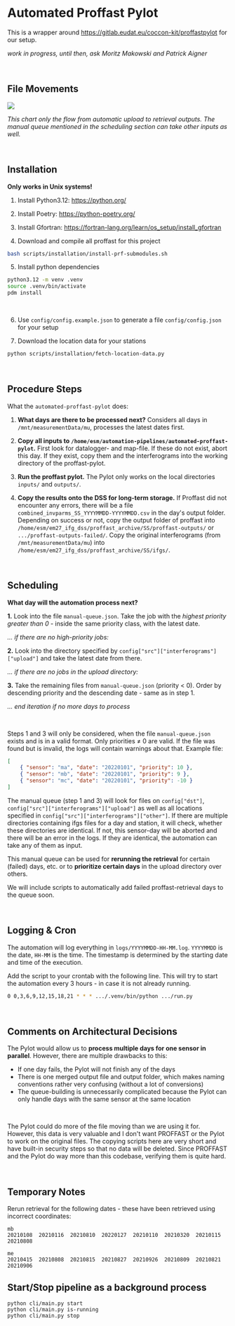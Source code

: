 # Automated Proffast Pylot

This is a wrapper around https://gitlab.eudat.eu/coccon-kit/proffastpylot for our setup.

_work in progress, until then, ask Moritz Makowski and Patrick Aigner_

<br/>

## File Movements

![](docs/architecture.png)

_This chart only the flow from automatic upload to retrieval outputs. The manual queue mentioned in the scheduling section can take other inputs as well._

<br/>

## Installation

**Only works in Unix systems!**

1. Install Python3.12: https://python.org/

2. Install Poetry: https://python-poetry.org/

3. Install Gfortran: https://fortran-lang.org/learn/os_setup/install_gfortran

4. Download and compile all proffast for this project

```bash
bash scripts/installation/install-prf-submodules.sh
```

5. Install python dependencies

```bash
python3.12 -m venv .venv
source .venv/bin/activate
pdm install
```

<br/>

6. Use `config/config.example.json` to generate a file `config/config.json` for your setup

7. Download the location data for your stations

```bash
python scripts/installation/fetch-location-data.py
```

<br/>

## Procedure Steps

What the `automated-proffast-pylot` does:

1. **What days are there to be processed next?** Considers all days in `/mnt/measurementData/mu`, processes the latest dates first.

2. **Copy all inputs to `/home/esm/automation-pipelines/automated-proffast-pylot`.** First look for datalogger- and map-file. If these do not exist, abort this day. If they exist, copy them and the interferograms into the working directory of the proffast-pylot.

3. **Run the proffast pylot.** The Pylot only works on the local directories `inputs/` and `outputs/`.

4. **Copy the results onto the DSS for long-term storage.** If Proffast did not encounter any errors, there will be a file `combined_invparms_SS_YYYYMMDD-YYYYMMDD.csv` in the day's output folder. Depending on success or not, copy the output folder of proffast into `/home/esm/em27_ifg_dss/proffast_archive/SS/proffast-outputs/` or `.../proffast-outputs-failed/`. Copy the original interferograms (from `/mnt/measurementData/mu`) into `/home/esm/em27_ifg_dss/proffast_archive/SS/ifgs/`.

<br/>

## Scheduling

**What day will the automation process next?**

**1.** Look into the file `manual-queue.json`. Take the job with the _highest priority greater than 0_ - inside the same priority class, with the latest date.

_... if there are no high-priority jobs:_

**2.** Look into the directory specified by `config["src"]["interferograms"]["upload"]` and take the latest date from there.

_... if there are no jobs in the upload directory:_

**3.** Take the remaining files from `manual-queue.json` (priority < 0). Order by descending priority and the descending date - same as in step 1.

_... end iteration if no more days to process_

<br/>

Steps 1 and 3 will only be considered, when the file `manual-queue.json` exists and is in a valid format. Only priorities ≠ 0 are valid. If the file was found but is invalid, the logs will contain warnings about that. Example file:

```json
[
    { "sensor": "ma", "date": "20220101", "priority": 10 },
    { "sensor": "mb", "date": "20220101", "priority": 9 },
    { "sensor": "mc", "date": "20220101", "priority": -10 }
]
```

The manual queue (step 1 and 3) will look for files on `config["dst"]`, `config["src"]["interferograms"]["upload"]` as well as all locations specified in `config["src"]["interferograms"]["other"]`. If there are multiple directories containing ifgs files for a day and station, it will check, whether these directories are identical. If not, this sensor-day will be aborted and there will be an error in the logs. If they are identical, the automation can take any of them as input.

This manual queue can be used for **rerunning the retrieval** for certain (failed) days, etc. or to **prioritize certain days** in the upload directory over others.

We will include scripts to automatically add failed proffast-retrieval days to the queue soon.

<br/>

## Logging & Cron

The automation will log everything in `logs/YYYYMMDD-HH-MM.log`. `YYYYMMDD` is the date, `HH-MM` is the time. The timestamp is determined by the starting date and time of the execution.

Add the script to your crontab with the following line. This will try to start the automation every 3 hours - in case it is not already running.

```bash
0 0,3,6,9,12,15,18,21 * * * .../.venv/bin/python .../run.py
```

<br/>

## Comments on Architectural Decisions

The Pylot would allow us to **process multiple days for one sensor in parallel**. However, there are multiple drawbacks to this:

-   If one day fails, the Pylot will not finish any of the days
-   There is one merged output file and output folder, which makes naming conventions rather very confusing (without a lot of conversions)
-   The queue-building is unnecessarily complicated because the Pylot can only handle days with the same sensor at the same location

<br/>

The Pylot could do more of the file moving than we are using it for. However, this data is very valuable and I don't want PROFFAST or the Pylot to work on the original files. The copying scripts here are very short and have built-in security steps so that no data will be deleted. Since PROFFAST and the Pylot do way more than this codebase, verifying them is quite hard.

<br/>

## Temporary Notes

Rerun retrieval for the following dates - these have been retrieved using incorrect coordinates:

```
mb
20210108  20210116  20210810  20220127  20210110  20210320  20210115  20210808

me
20210415  20210808  20210815  20210827  20210926  20210809  20210821  20210906
```

## Start/Stop pipeline as a background process

```
python cli/main.py start
python cli/main.py is-running
python cli/main.py stop
```
